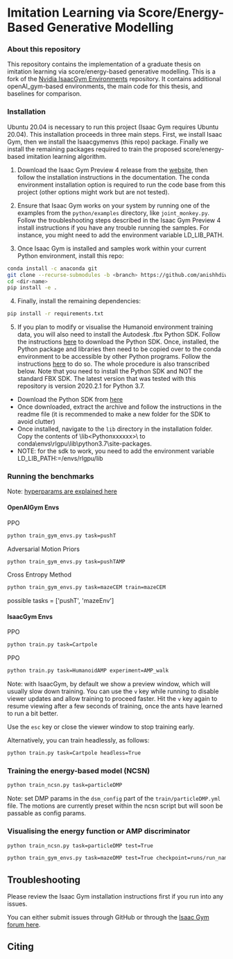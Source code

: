 # Imitation Learning via Score/Energy-Based Generative Modelling 


### About this repository

This repository contains the implementation of a graduate thesis on imitation learning via score/energy-based generative modelling. This is a fork of the [Nvidia IsaacGym Environments](https://github.com/NVIDIA-Omniverse/IsaacGymEnvs) repository. It contains additional openAI_gym-based environments, the main code for this thesis, and baselines for comparison.


### Installation

Ubuntu 20.04 is necessary to run this project (Isaac Gym requires Ubuntu 20.04). This installation proceeds in three main steps. First, we install Isaac Gym, then we install the Isaacgymenvs (this repo) package. Finally we install the remaining packages required to train the proposed score/energy-based imitation learning algorithm.

1. Download the Isaac Gym Preview 4 release from the [website](https://developer.nvidia.com/isaac-gym), then follow the installation instructions in the documentation. The conda environment installation option is required to run the code base from this project (other options might work but are not tested).

2. Ensure that Isaac Gym works on your system by running one of the examples from the `python/examples` directory, like `joint_monkey.py`. Follow the troubleshooting steps described in the Isaac Gym Preview 4 install instructions if you have any trouble running the samples. For instance, you might need to add the environment variable LD_LIB_PATH. 

3. Once Isaac Gym is installed and samples work within your current Python environment, install this repo:

```bash
conda install -c anaconda git
git clone --recurse-submodules -b <branch> https://github.com/anishhdiwan/diffusion_motion_priors.git
cd <dir-name>
pip install -e .
```

4. Finally, install the remaining dependencies:

```bash
pip install -r requirements.txt
```

5. If you plan to modify or visualise the Humanoid environment training data, you will also need to install the Autodesk .fbx Python SDK. Follow the instructions [here](https://help.autodesk.com/view/FBX/2020/ENU/?guid=FBX_Developer_Help_scripting_with_python_fbx_installing_python_fbx_html) to download the Python SDK. Once, installed, the Python package and libraries then need to be copied over to the conda environment to be accessible by other Python programs. Follow the instructions [here](https://download.autodesk.com/us/fbx/20112/fbx_sdk_help/index.html?url=WS73099cc142f48755-751de9951262947c01c-6dc7.htm,topicNumber=d0e8430) to do so. The whole procedure is also transcribed below. Note that you need to install the Python SDK and NOT the standard FBX SDK. The latest version that was tested with this repository is version 2020.2.1 for Python 3.7.

  - Download the Python SDK from [here](https://aps.autodesk.com/developer/overview/fbx-sdk)
  - Once downloaded, extract the archive and follow the instructions in the readme file (it is recommended to make a new folder for the SDK to avoid clutter)
  - Once installed, navigate to the `lib` directory in the installation folder. Copy the contents of <yourFBXSDKpath>\lib\<Pythonxxxxxx>\ to conda\envs\rlgpu\lib\python3.7\site-packages\.
  - NOTE: for the sdk to work, you need to add the environment variable LD_LIB_PATH:=<conda path>/envs/rlgpu/lib


### Running the benchmarks

Note: [hyperparams are explained here](hyperparameters.md)

#### OpenAIGym Envs 

PPO
```bash
python train_gym_envs.py task=pushT
```

Adversarial Motion Priors
```bash
python train_gym_envs.py task=pushTAMP
```

Cross Entropy Method
```bash
python train_gym_envs.py task=mazeCEM train=mazeCEM
```

possible tasks = ['pushT', 'mazeEnv']

#### IsaacGym Envs

PPO
```bash
python train.py task=Cartpole
```

PPO
```bash
python train.py task=HumanoidAMP experiment=AMP_walk
```

Note: with IsaacGym, by default we show a preview window, which will usually slow down training. You 
can use the `v` key while running to disable viewer updates and allow training to proceed 
faster. Hit the `v` key again to resume viewing after a few seconds of training, once the 
ants have learned to run a bit better.

Use the `esc` key or close the viewer window to stop training early.

Alternatively, you can train headlessly, as follows:

```bash
python train.py task=Cartpole headless=True
```

### Training the energy-based model (NCSN)

```bash
python train_ncsn.py task=particleDMP
```

Note: set DMP params in the `dsm_config` part of the `train/particleDMP.yml` file. The motions are currently preset within the ncsn script but will soon be passable as config params. 

### Visualising the energy function or AMP discriminator

```bash
python train_ncsn.py task=particleDMP test=True
```

```bash
python train_gym_envs.py task=mazeDMP test=True checkpoint=runs/run_name/nn/mazeAMP_datetime.pth
```





## Troubleshooting

Please review the Isaac Gym installation instructions first if you run into any issues.

You can either submit issues through GitHub or through the [Isaac Gym forum here](https://forums.developer.nvidia.com/c/agx-autonomous-machines/isaac/isaac-gym/322).

## Citing
